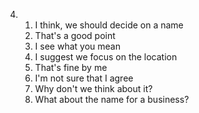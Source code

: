4.
    1. I think, we should decide on a name
    2. That's a good point
    3. I see what you mean
    4. I suggest we focus on the location
    5. That's fine by me
    6. I'm not sure that I agree
    7. Why don't we think about it?
    8. What about the name for a business?